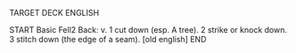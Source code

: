 TARGET DECK
ENGLISH

START
Basic
Fell2
Back: v. 1 cut down (esp. A tree). 2 strike or knock down. 3 stitch down (the edge of a seam). [old english]
END
